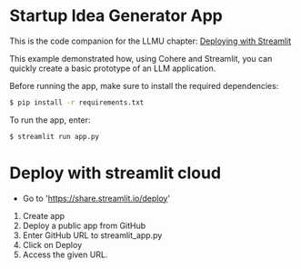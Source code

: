 # Startup Idea Generator App

This is the code companion for the LLMU chapter: [Deploying with Streamlit](https://docs.cohere.com/docs/deploying-with-streamlit)

This example demonstrated how, using Cohere and Streamlit, you can quickly create a basic prototype of an LLM application.

Before running the app, make sure to install the required dependencies:

```bash
$ pip install -r requirements.txt
```

To run the app, enter:

```bash
$ streamlit run app.py
```

# Deploy with streamlit cloud

- Go to 'https://share.streamlit.io/deploy'

1. Create app
2. Deploy a public app from GitHub
3. Enter GitHub URL to streamlit_app.py
4. Click on Deploy
5. Access the given URL.
